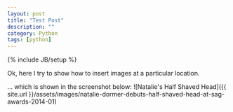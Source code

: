 ```yaml
---
layout: post
title: "Test Post"
description: ""
category: Python
tags: [python]
---
```

{% include JB/setup %}


Ok, here I try to show how to insert images at a particular location. 

… which is shown in the screenshot below:
![Natalie's Half Shaved Head]({{ site.url }}/assets/images/natalie-dormer-debuts-half-shaved-head-at-sag-awards-2014-01)